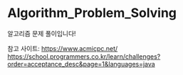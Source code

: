 # Algorithm_Problem_Solving

알고리즘 문제 풀이입니다!

참고 사이트: https://www.acmicpc.net/
             https://school.programmers.co.kr/learn/challenges?order=acceptance_desc&page=1&languages=java

